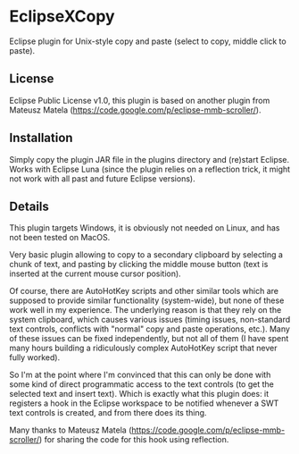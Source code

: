 # EclipseXCopy

Eclipse plugin for Unix-style copy and paste (select to copy, middle click to paste).

## License

Eclipse Public License v1.0, this plugin is based on another plugin from Mateusz Matela (https://code.google.com/p/eclipse-mmb-scroller/).

## Installation

Simply copy the plugin JAR file in the plugins directory and (re)start Eclipse. Works with Eclipse Luna (since the plugin relies on a reflection trick, it might not work with all past and future Eclipse versions).

## Details

This plugin targets Windows, it is obviously not needed on Linux, and has not been tested on MacOS.

Very basic plugin allowing to copy to a secondary clipboard by selecting a chunk of text, and pasting by clicking the middle mouse button (text is inserted at the current mouse cursor position).

Of course, there are AutoHotKey scripts and other similar tools which are supposed to provide similar functionality (system-wide), but none of these work well in my experience.
The underlying reason is that they rely on the system clipboard, which causes various issues (timing issues, non-standard text controls, conflicts with "normal" copy and paste operations, etc.).
Many of these issues can be fixed independently, but not all of them (I have spent many hours building a ridiculously complex AutoHotKey script that never fully worked).

So I'm at the point where I'm convinced that this can only be done with some kind of direct programmatic access to the text controls (to get the selected text and insert text).
Which is exactly what this plugin does: it registers a hook in the Eclipse workspace to be notified whenever a SWT text controls is created, and from there does its thing.

Many thanks to Mateusz Matela (https://code.google.com/p/eclipse-mmb-scroller/) for sharing the code for this hook using reflection.
